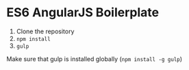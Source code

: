 # ES6 AngularJS Boilerplate

1. Clone the repository
2. `npm install`
3. `gulp`

Make sure that gulp is installed globally (`npm install -g gulp`)
